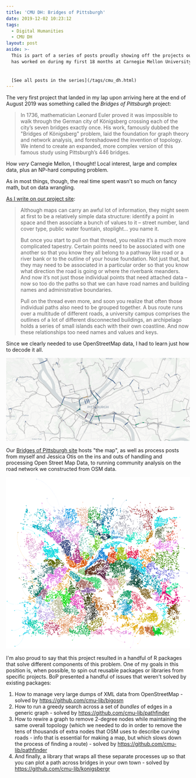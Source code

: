 ```yaml
---
title: 'CMU DH: Bridges of Pittsburgh'
date: 2019-12-02 10:23:12
tags:
  - Digital Humanities
  - CMU DH
layout: post
aside: >-
  This is part of a series of posts proudly showing off the projects our team
  has worked on during my first 18 months at Carnegie Mellon University.


  [See all posts in the series](/tags/cmu_dh.html)
---
```

The very first project that landed in my lap upon arriving here at the end of August 2019 was something called the _Bridges of Pittsburgh_ project:

>In 1736, mathematician Leonard Euler proved it was impossible to walk through the German city of Königsberg crossing each of the city’s seven bridges exactly once. His work, famously dubbed the "Bridges of Königsberg" problem, laid the foundation for graph theory and network analysis, and foreshadowed the invention of topology. We intend to create an expanded, more complex version of this famous study using Pittsburgh’s 446 bridges.

How _very_ Carnegie Mellon, I thought! Local interest, large and complex data, plus an NP-hard computing problem.

As in most things, though, the real time spent wasn't so much on fancy math, but on data wrangling.

[As I write on our project site](https://bridgesofpittsburgh.net/posts/cleaning-open-street-map-data/):

>Although maps can carry an awful lot of information, they might seem at first to be a relatively simple data structure: identify a point in space and then associate a bunch of values to it – street number, land cover type, public water fountain, stoplight… you name it.
>
>But once you start to pull on that thread, you realize it’s a much more complicated tapestry. Certain points need to be associated with one another so that you know they all belong to a pathway like road or a river bank or to the outline of your house foundation. Not just that, but they may need to be associated in a particular order so that you know what direction the road is going or where the riverbank meanders. And now it’s not just those individual points that need attached data – now so too do the paths so that we can have road names and building names and administrative boundaries.
>
>Pull on the thread even more, and soon you realize that often those individual paths also need to be grouped together. A bus route runs over a multitude of different roads, a university campus comprises the outlines of a lot of different disconnected buildings, an archipelago holds a series of small islands each with their own coastline. And now these relationships too need names and values and keys.

Since we clearly needed to use OpenStreetMap data, I had to learn just how to decode it all.

![A map showing a route over all the bridges of Pittsburgh](/assets/images/bridges_of_pittsburgh.png)

Our [Bridges of Pittsburgh site](https://bridgesofpittsburgh.net/posts) hosts "the map", as well as process posts from myself and Jessica Otis on the ins and outs of handling and processing Open Street Map Data, to running community analysis on the road network we constructed from OSM data.

![Community detection visualization on the Pittsburgh road network](/assets/images/colored-network-copy_lesswhitespace.png)

I'm also proud to say that this project resulted in a handful of R packages that solve different components of this problem. One of my goals in this position is, when possible, to spin out reusable packages or libraries from specific projects. BoP presented a handful of issues that weren't solved by existing packages:

1. How to manage very large dumps of XML data from OpenStreetMap - solved by <https://github.com/cmu-lib/bigosm>
2. How to run a greedy search across a set of _bundles_ of edges in a generic graph - solved by <https://github.com/cmu-lib/pathfinder>
3. How to rewire a graph to remove 2-degree nodes while maintaining the same overall topology (which we needed to do in order to remove the tens of thousands of extra nodes that OSM uses to describe curving roads - info that is essential for making a map, but which slows down the process of finding a route) - solved by <https://github.com/cmu-lib/pathfinder>
4. And finally, a library that wraps all these separate processes up so that you can plot a path across bridges in your own town - solved by <https://github.com/cmu-lib/konigsbergr>
